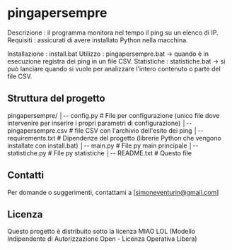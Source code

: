 # pingapersempre
Descrizione   : il programma monitora nel tempo il ping su un elenco di IP.
Requisiti     : assicurati di avere installato Python nella macchina.

Installazione : install.bat
Utilizzo      : pingapersempre.bat -> quando è in esecuzione registra dei ping in un file CSV.
Statistiche   : statistiche.bat    -> si può lanciare quando si vuole per analizzare l'intero contenuto o parte del file CSV.

## Struttura del progetto

pingapersempre/
│-- config.py           # File per configurazione (unico file dove intervenire per inserire i propri parametri di configurazione)
│-- pingapersempre.csv  # file CSV con l'archivio dell'esito dei ping
│-- requirements.txt    # Dipendenze del progetto (librerie Python che vengono installate con install.bat)
│-- main.py             # File py main principale
│-- statistiche.py      # File py statistiche
│-- README.txt          # Questo file

## Contatti
Per domande o suggerimenti, contattami a [simoneventurin@gmail.com]

## Licenza
Questo progetto è distribuito sotto la licenza MIAO LOL
(Modello Indipendente di Autorizzazione Open - Licenza Operativa Libera)

